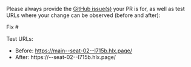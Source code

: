 Please always provide the [GitHub issue(s)](../issues) your PR is for, as well as test URLs where your change can be observed (before and after):

Fix #<gh-issue-id>

Test URLs:
- Before: https://main--seat-02--l715b.hlx.page/
- After: https://<branch>--seat-02--l715b.hlx.page/

